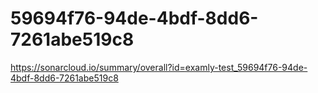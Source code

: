 # 59694f76-94de-4bdf-8dd6-7261abe519c8
https://sonarcloud.io/summary/overall?id=examly-test_59694f76-94de-4bdf-8dd6-7261abe519c8
